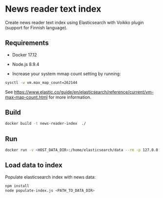 # News reader text index

Create news reader text index using Elasticsearch with Voikko plugin (support for Finnish language).

## Requirements

- Docker 17.12
- Node.js 8.9.4

- Increase your system mmap count setting by running:

```bash
sysctl -w vm.max_map_count=262144
```

See https://www.elastic.co/guide/en/elasticsearch/reference/current/vm-max-map-count.html for more information.

## Build

```bash
docker build -t news-reader-index  ./
```

## Run

```bash
docker run -v <HOST_DATA_DIR>:/home/elasticsearch/data --rm -p 127.0.0.1:9200:9200 -p 127.0.0.1:9300:9300 -it newsreader:latest
```
## Load data to index

Populate elasticsearch index with news data:

```bash
npm install
node populate-index.js <PATH_TO_DATA_DIR>
```
